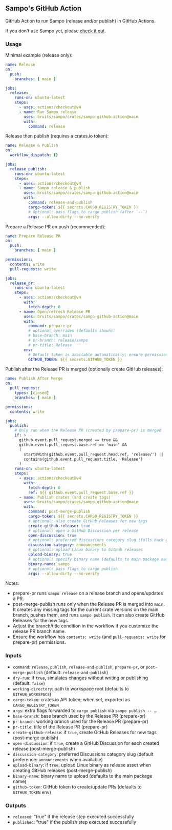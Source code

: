 ## Sampo's GitHub Action

GitHub Action to run Sampo (release and/or publish) in GitHub Actions.

If you don't use Sampo yet, please [check it out](https://github.com/bruits/sampo/tree/main/crates/sampo).

### Usage

Minimal example (release only):

```yaml
name: Release
on:
  push:
    branches: [ main ]

jobs:
  release:
    runs-on: ubuntu-latest
    steps:
      - uses: actions/checkout@v4
      - name: Run Sampo release
        uses: bruits/sampo/crates/sampo-github-action@main
        with:
          command: release
```

Release then publish (requires a crates.io token):

```yaml
name: Release & Publish
on:
  workflow_dispatch: {}

jobs:
  release_publish:
    runs-on: ubuntu-latest
    steps:
      - uses: actions/checkout@v4
      - name: Sampo release & publish
        uses: bruits/sampo/crates/sampo-github-action@main
        with:
          command: release-and-publish
          cargo-token: ${{ secrets.CARGO_REGISTRY_TOKEN }}
          # Optional: pass flags to cargo publish (after `--`)
          args: --allow-dirty --no-verify
```

Prepare a Release PR on push (recommended):

```yaml
name: Prepare Release PR
on:
  push:
    branches: [ main ]

permissions:
  contents: write
  pull-requests: write

jobs:
  release_pr:
    runs-on: ubuntu-latest
    steps:
      - uses: actions/checkout@v4
        with:
          fetch-depth: 0
      - name: Open/refresh Release PR
        uses: bruits/sampo/crates/sampo-github-action@main
        with:
          command: prepare-pr
          # optional overrides (defaults shown):
          # base-branch: main
          # pr-branch: release/sampo
          # pr-title: Release
        env:
          # Default token is available automatically; ensure permissions above are set
          GITHUB_TOKEN: ${{ secrets.GITHUB_TOKEN }}
```

Publish after the Release PR is merged (optionally create GitHub releases):

```yaml
name: Publish After Merge
on:
  pull_request:
    types: [closed]
    branches: [ main ]

permissions:
  contents: write

jobs:
  publish:
    # Only run when the Release PR (created by prepare-pr) is merged
    if: >
      github.event.pull_request.merged == true &&
      github.event.pull_request.base.ref == 'main' &&
      (
        startsWith(github.event.pull_request.head.ref, 'release/') ||
        contains(github.event.pull_request.title, 'Release')
      )
    runs-on: ubuntu-latest
    steps:
      - uses: actions/checkout@v4
        with:
          fetch-depth: 0
          ref: ${{ github.event.pull_request.base.ref }}
      - name: Publish crates (and create tags)
        uses: bruits/sampo/crates/sampo-github-action@main
        with:
          command: post-merge-publish
          cargo-token: ${{ secrets.CARGO_REGISTRY_TOKEN }}
          # optional: also create GitHub Releases for new tags
          create-github-release: true
          # optional: open a GitHub Discussion per release
          open-discussion: true
          # optional: preferred discussions category slug (falls back gracefully)
          discussion-category: announcements
          # optional: upload Linux binary to GitHub releases
          upload-binary: true
          # optional: specify binary name (defaults to main package name)
          binary-name: sampo
          # optional: pass flags to cargo publish
          args: --allow-dirty --no-verify
```

Notes:

- prepare-pr runs `sampo release` on a release branch and opens/updates a PR.
- post-merge-publish runs only when the Release PR is merged into `main`. It creates any missing tags for the current crate versions on the main branch, pushes them, and runs `sampo publish`. It can also create GitHub Releases for the new tags.
- Adjust the branch/title condition in the workflow if you customize the release PR branch name.
- Ensure the workflow has `contents: write` (and `pull-requests: write` for prepare-pr) permissions.

### Inputs

- `command`: `release`, `publish`, `release-and-publish`, `prepare-pr`, or `post-merge-publish` (default: `release-and-publish`)
- `dry-run`: if `true`, simulates changes without writing or publishing (default: `false`)
- `working-directory`: path to workspace root (defaults to `GITHUB_WORKSPACE`)
- `cargo-token`: crates.io API token; when set, exported as `CARGO_REGISTRY_TOKEN`
- `args`: extra flags forwarded to `cargo publish` via `sampo publish -- …`
- `base-branch`: base branch used by the Release PR (prepare-pr)
- `pr-branch`: working branch used for the Release PR (prepare-pr)
- `pr-title`: title of the Release PR (prepare-pr)
- `create-github-release`: if `true`, create GitHub Releases for new tags (post-merge-publish)
- `open-discussion`: if `true`, create a GitHub Discussion for each created release (post-merge-publish)
- `discussion-category`: preferred Discussions category slug (default preference: `announcements` when available)
- `upload-binary`: if `true`, upload Linux binary as release asset when creating GitHub releases (post-merge-publish)
- `binary-name`: binary name to upload (defaults to the main package name)
- `github-token`: GitHub token to create/update PRs (defaults to `GITHUB_TOKEN` env)

### Outputs

- `released`: "true" if the release step executed successfully
- `published`: "true" if the publish step executed successfully
